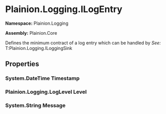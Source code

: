 
# Plainion.Logging.ILogEntry

**Namespace:** Plainion.Logging

**Assembly:** Plainion.Core

Defines the minimum contract of a log entry which can be handled by
*See:* T:Plainion.Logging.ILoggingSink


## Properties

### System.DateTime Timestamp

### Plainion.Logging.LogLevel Level

### System.String Message

